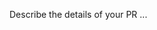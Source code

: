 <!-- ## Before Submitting

- You made sure the existing tests/travis build works.
- You made sure any new features were tested where appropriate.
- You checked a similar feature wasn't already turned down by searching issues & PRs.
-->

Describe the details of your PR ...
